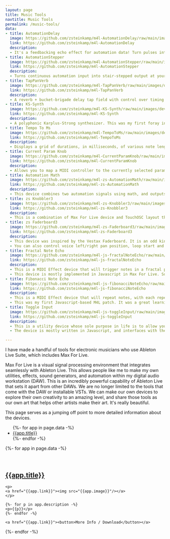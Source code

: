 ```yaml
---
layout: page
title: Music Tools
navtitle: Music Tools
permalink: /music-tools/
data:
- title: AutomationDelay
  image: https://github.com/zsteinkamp/m4l-AutomationDelay/raw/main/images/device.png
  link: https://github.com/zsteinkamp/m4l-AutomationDelay
  description:
  - It's a feedbacking echo effect for automation data! Turn pulses into automation oceans!
- title: AutomationStepper
  image: https://github.com/zsteinkamp/m4l-AutomationStepper/raw/main/images/device.png
  link: https://github.com/zsteinkamp/m4l-AutomationStepper
  description:
  - Turns continuous automation input into stair-stepped output at your chosen frequency or note interval.
- title: TapPanVerb
  image: https://github.com/zsteinkamp/m4l-TapPanVerb/raw/main/images/device.png
  link: https://github.com/zsteinkamp/m4l-TapPanVerb
  description:
  - A reverb + bucket-brigade delay tap field with control over timing and stereo placement of each tap. Up to 128 taps + an insane feedback control.
- title: KS-Synth
  image: https://github.com/zsteinkamp/m4l-KS-Synth/raw/main/images/device.png
  link: https://github.com/zsteinkamp/m4l-KS-Synth
  description:
  - A polyphonic Karplus-Strong synthesizer. This was my first foray into [poly~] and can create a surprisingly wide range of sounds.
- title: Tempo To Ms
  image: https://github.com/zsteinkamp/m4l-TempoToMs/raw/main/images/device.png
  link: https://github.com/zsteinkamp/m4l-TempoToMs
  description:
  - Displays a grid of durations, in milliseconds, of various note lengths at the current song tempo.
- title: Current Param Knob
  image: https://github.com/zsteinkamp/m4l-CurrentParamKnob/raw/main/images/device.png
  link: https://github.com/zsteinkamp/m4l-CurrentParamKnob
  description:
  - Allows you to map a MIDI controller to the currently selected parameter in your Live set. More useful (for me) than it sounds.
- title: Automation Math
  image: https://github.com/zsteinkamp/m4l-zs-AutomationMath/raw/main/images/device.png
  link: https://github.com/zsteinkamp/m4l-zs-AutomationMath
  description:
  - This device combines two automation signals using math, and outputs a signal you can then map to a parameter.
- title: zs Knobbler3
  image: https://github.com/zsteinkamp/m4l-zs-Knobbler3/raw/main/images/ipadInterface.jpg
  link: https://github.com/zsteinkamp/m4l-zs-Knobbler3
  description:
  - This is a combination of Max For Live device and TouchOSC layout that provides an auto-labeling tactile control surface for Ableton Live.
- title: zs Faderboard3
  image: https://github.com/zsteinkamp/m4l-zs-Faderboard3/raw/main/images/device.png
  link: https://github.com/zsteinkamp/m4l-zs-Faderboard3
  description:
  - This device was inspired by the Vestax Faderboard. It is an odd kind of sampler, with 10 voices to play back a sample at your chosen pitch. The thing that makes it unique is that each voice is played using a dedicated fader, and the sample is triggered when the fader leaves the silent position.
  - You can also control voice left/right pan position, loop start and end (with the ability to go backwards!), and trigger all voices to restart playing.
- title: Fractal Note Echo
  image: https://github.com/zsteinkamp/m4l-js-fractalNoteEcho/raw/main/images/iter2.3.png
  link: https://github.com/zsteinkamp/m4l-js-fractalNoteEcho
  description:
  - This is a MIDI Effect device that will trigger notes in a fractal pattern. The base fractal shape (in terms of timing between echo taps) can be defined, then number of iterations and iteration scale can be controlled. The kinds of textures you can get out of it are really surprising, and have been inspiring to me. There is a natural beauty and harmony to fractals, which can contribute a more natural feel to your sounds.
  - This device is mostly implemented in Javascript in Max For Live. Super fun to make.
- title: Fibonacci Note Echo
  image: https://github.com/zsteinkamp/m4l-js-fibonacciNoteEcho/raw/main/images/screenshot.png
  link: https://github.com/zsteinkamp/m4l-js-fibonacciNoteEcho
  description:
  - This is a MIDI Effect device that will repeat notes, with each repeat delay following the Fibonacci Sequence. You can control the number of repeats, time scale, pitch, and velocity change.
  - This was my first Javascript-based M4L patch. It was a great learning experience to figure out how to code up both the logic and visualization in M4L's Javascript environment.
- title: Toggle Input
  image: https://github.com/zsteinkamp/m4l-js-toggleInput/raw/main/images/1.png
  link: https://github.com/zsteinkamp/m4l-js-toggleInput
  description:
  - This is a utility device whose sole purpose in life is to allow you to map a MIDI button to enable/disable recording in the currently selected track. This allows you to overdub automation recording without changing the MIDI or Audio clips that are already in the track. It saves you some hassle in disabling/enabling the track's inputs.
  - The device is mostly written in Javascript, and interfaces with the Live API.

---
```

I have made a handful of tools for electronic musicians who use Ableton Live Suite, which includes Max For Live.

Max For Live is a visual signal processing environment that integrates seamlessly with Ableton Live. This allows people like me to make my own utilities, effects, sound generators, and automation within my digital audio workstation (DAW). This is an incredibly powerful capability of Ableton Live that sets it apart from other DAWs. We are no longer limited to the tools that come with the DAW or installable VSTs. We can make our own devices to explore their own creativity to an amazing level, and share those tools as our own art that helps other artists make their art. It's really beautiful.

This page serves as a jumping off point to more detailed information about the devices.

<ul>
  {%- for app in page.data -%}
    <li><a href="#{{app.title}}">{{app.title}}</a></li>
  {%- endfor -%}
</ul>


<div class="apps">
  {%- for app in page.data -%}
    <br/>
    <br/>
    <br/>
    <h2><a name="{{app.title}}" href="{{app.link}}">{{app.title}}</a></h2>

    <p>
    <a href="{{app.link}}"><img src="{{app.image}}"/></a>
    </p>

    {%- for p in app.description -%}
    <p>{{p}}</p>
    {%- endfor -%}

    <a href="{{app.link}}"><button>More Info / Download</button></a>
  {%- endfor -%}
</div>
